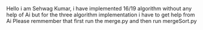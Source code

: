 Hello i am Sehwag Kumar,
i have implemented 16/19 algorithm without any help of Ai but for the three algorithm implementation i have to get help from Ai
Please remmember that first run the merge.py and then run mergeSort.py
